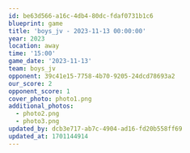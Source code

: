```yaml
---
id: be63d566-a16c-4db4-80dc-fdaf0731b1c6
blueprint: game
title: 'boys_jv - 2023-11-13 00:00:00'
year: 2023
location: away
time: '15:00'
game_date: '2023-11-13'
team: boys_jv
opponent: 39c41e15-7758-4b70-9205-24dcd78693a2
our_score: 2
opponent_score: 1
cover_photo: photo1.png
additional_photos:
  - photo2.png
  - photo3.png
updated_by: dcb3e717-ab7c-4904-ad16-fd20b558ff69
updated_at: 1701144914
---
```

